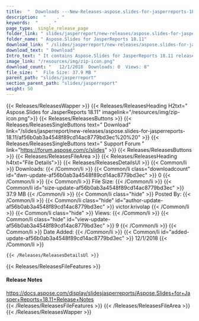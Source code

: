 ```yaml
---
title:  "  Downloads ---New-Releases-aspose.slides-for-jasperreports-18.11 . " 
description:  "    . " 
keywords:  "    . " 
page_type:  single_release_page
folder_link: " slides/jasperreport/new-releases/aspose.slides-for-jasperreports-18.11/"
folder_name: " Aspose.Slides for JasperReports 18.11"
download_link: " /slides/jasperreport/new-releases/aspose.slides-for-jasperreports-18.11/af56b0ab3a4548f89cd14ac8779bd3ec"
download_text: " Download"
Intro_text: " It contains Aspose.Slides for JasperReports 18.11 release."
image_link: "/resources/img/zip-icon.png"
download_count: "   12/1/2018  Downloads: 0  Views: 8"
file_size: "  File Size: 37.9 MB "
parent_path: "slides/jasperreport"
section_parent_path: "slides/jasperreport"
weight: 50 
---
```


{{< Releases/ReleasesWapper >}}
  {{< Releases/ReleasesHeading H2txt=" Aspose.Slides for JasperReports 18.11" imagelink="/resources/img/zip-icon.png">}}
  {{< Releases/ReleasesButtons >}}
    {{< Releases/ReleasesSingleButtons text=" Download" link="/slides/jasperreport/new-releases/aspose.slides-for-jasperreports-18.11/af56b0ab3a4548f89cd14ac8779bd3ec%20%20" >}}
    {{< Releases/ReleasesSingleButtons text=" Support Forum " link="https://forum.aspose.com/c/slides" >}}
  {{< Releases/ReleasesButtons >}}
  {{< Releases/ReleasesFileArea >}}
    {{< Releases/ReleasesHeading h4txt="File Details">}}
    {{< Releases/ReleasesDetailsUl >}}
            {{< Common/li  >}} Downloads: {{< /Common/li >}} 
      {{< Common/li class="downloadcount" id="dwn-update-af56b0ab3a4548f89cd14ac8779bd3ec" >}} 0 {{< /Common/li >}} 
      {{< Common/li  >}} File Size: {{< /Common/li >}} 
      {{< Common/li id="size-update-af56b0ab3a4548f89cd14ac8779bd3ec" >}} 37.9 MB {{< /Common/li >}} 
      {{< Common/li  class="hide" >}} Posted By: {{< /Common/li >}} 
      {{< Common/li class="hide" id="author-update-af56b0ab3a4548f89cd14ac8779bd3ec" >}} victor.krivolap {{< /Common/li >}} 
      {{< Common/li class="hide"  >}} Views: {{< /Common/li >}} 
      {{< Common/li class="hide" id="view-update-af56b0ab3a4548f89cd14ac8779bd3ec" >}} 9 {{< /Common/li >}} 
      {{< Common/li  >}} Date Added: {{< /Common/li >}} 
      {{< Common/li id="added-update-af56b0ab3a4548f89cd14ac8779bd3ec" >}} 12/1/2018 {{< /Common/li >}} 

    {{< /Releases/ReleasesDetailsUl >}}

  {{< Releases/ReleasesFileFeatures >}}
      <h4>Release Notes</h4><div><a href="https://docs.aspose.com/display/slidesjasperreports/Aspose.Slides+for+Jasper+Reports+18.11+Release+Notes">https://docs.aspose.com/display/slidesjasperreports/Aspose.Slides+for+Jasper+Reports+18.11+Release+Notes</a></div>
  {{< /Releases/ReleasesFileFeatures >}}
 {{< /Releases/ReleasesFileArea >}}
{{< /Releases/ReleasesWapper >}}


